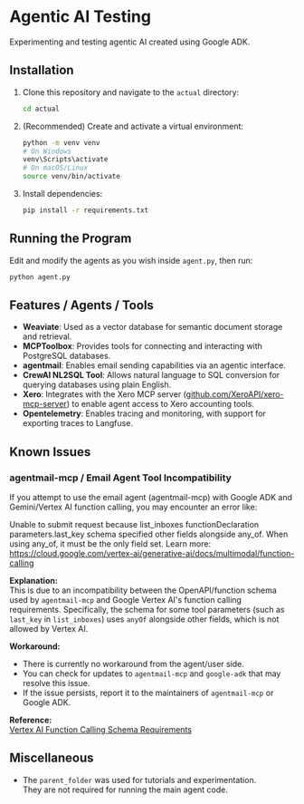 # Agentic AI Testing

Experimenting and testing agentic AI created using Google ADK.

## Installation

1. Clone this repository and navigate to the `actual` directory:
    ```bash
    cd actual
    ```

2. (Recommended) Create and activate a virtual environment:
    ```bash
    python -m venv venv
    # On Windows
    venv\Scripts\activate
    # On macOS/Linux
    source venv/bin/activate
    ```

3. Install dependencies:
    ```bash
    pip install -r requirements.txt
    ```

## Running the Program

Edit and modify the agents as you wish inside `agent.py`, then run:

```bash
python agent.py
```

## Features / Agents / Tools

- **Weaviate**: Used as a vector database for semantic document storage and retrieval.
- **MCPToolbox**: Provides tools for connecting and interacting with PostgreSQL databases.
- **agentmail**: Enables email sending capabilities via an agentic interface.
- **CrewAI NL2SQL Tool**: Allows natural language to SQL conversion for querying databases using plain English.
- **Xero**: Integrates with the Xero MCP server ([github.com/XeroAPI/xero-mcp-server](https://github.com/XeroAPI/xero-mcp-server)) to enable agent access to Xero accounting tools.
- **Opentelemetry**: Enables tracing and monitoring, with support for exporting traces to Langfuse.

## Known Issues

### agentmail-mcp / Email Agent Tool Incompatibility

If you attempt to use the email agent (agentmail-mcp) with Google ADK and Gemini/Vertex AI function calling, you may encounter an error like:

Unable to submit request because list_inboxes functionDeclaration parameters.last_key schema specified other fields alongside any_of. When using any_of, it must be the only field set. Learn more: https://cloud.google.com/vertex-ai/generative-ai/docs/multimodal/function-calling

**Explanation:**  
This is due to an incompatibility between the OpenAPI/function schema used by `agentmail-mcp` and Google Vertex AI's function calling requirements. Specifically, the schema for some tool parameters (such as `last_key` in `list_inboxes`) uses `anyOf` alongside other fields, which is not allowed by Vertex AI.

**Workaround:**  
- There is currently no workaround from the agent/user side.  
- You can check for updates to `agentmail-mcp` and `google-adk` that may resolve this issue.
- If the issue persists, report it to the maintainers of `agentmail-mcp` or Google ADK.

**Reference:**  
[Vertex AI Function Calling Schema Requirements](https://cloud.google.com/vertex-ai/generative-ai/docs/multimodal/function-calling)

## Miscellaneous

- The `parent_folder` was used for tutorials and experimentation.  
  They are not required for running the main agent code.
